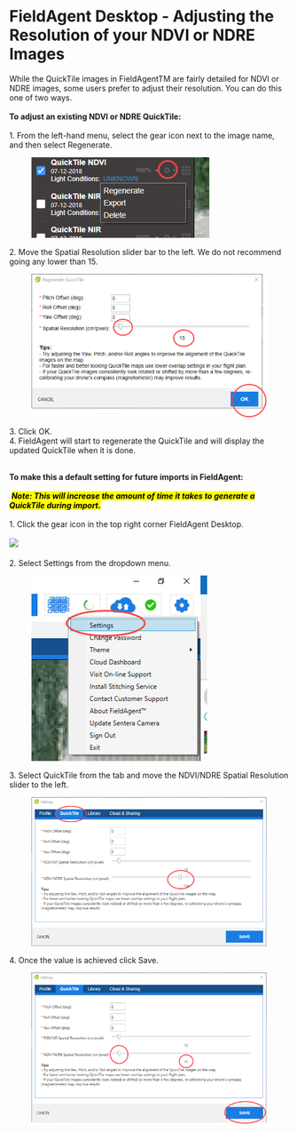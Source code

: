 # FieldAgent Desktop - Adjusting the Resolution of your NDVI or NDRE Images

While the QuickTile images in FieldAgentTM are fairly detailed for NDVI or NDRE images, some users prefer to adjust their resolution. You can do this one of two ways.\
\
**To adjust an existing NDVI or NDRE QuickTile:**\
\
1\. From the left-hand menu, select the gear icon next to the image name, and then select Regenerate.

<div align="left"><figure><img src="../../.gitbook/assets/2019_02_13_17_04_59.png" alt=""><figcaption></figcaption></figure></div>

2\. Move the Spatial Resolution slider bar to the left. We do not recommend going any lower than 15.

<div align="left"><figure><img src="../../.gitbook/assets/2019_02_13_17_05_39.png" alt=""><figcaption></figcaption></figure></div>

3\. Click OK.\
4\. FieldAgent will start to regenerate the QuickTile and will display the updated QuickTile when it is done.

\
**To make this a default setting for future imports in FieldAgent:**\
\
<img src="https://img.zohostatic.com/zde/static/images/file.png" alt="" data-size="line"> _<mark style="background-color:yellow;">**Note: This will increase the amount of time it takes to generate a QuickTile during import.**</mark>_\
\
1\. Click the gear icon in the top right corner FieldAgent Desktop.\
\
![](https://desk.zoho.com/DocsDisplay?zgId=669162239\&mode=inline\&blockId=bbr0j9ce374d4ec604918aa1ffe2a7ddfef25)\
\
2\. Select Settings from the dropdown menu.

<div align="left"><figure><img src="../../.gitbook/assets/2019_02_13_17_06_40.png" alt=""><figcaption></figcaption></figure></div>

3\. Select QuickTile from the tab and move the NDVI/NDRE Spatial Resolution slider to the left.

<figure><img src="../../.gitbook/assets/2019_02_13_17_07_01.png" alt=""><figcaption></figcaption></figure>

4\. Once the value is achieved click Save.

<figure><img src="../../.gitbook/assets/2019_02_13_17_07_18.png" alt=""><figcaption></figcaption></figure>
